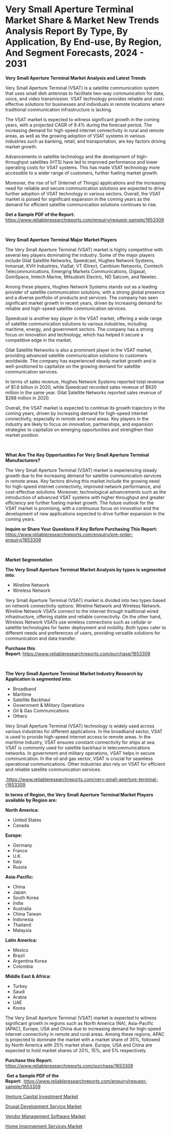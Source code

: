 <p><h1>Very Small Aperture Terminal Market Share & Market New Trends Analysis Report By Type, By Application, By End-use, By Region, And Segment Forecasts, 2024 - 2031</h1></p><p><strong>Very Small Aperture Terminal Market Analysis and Latest Trends</strong></p>
<p><p>Very Small Aperture Terminal (VSAT) is a satellite communication system that uses small dish antennas to facilitate two-way communication for data, voice, and video transmission. VSAT technology provides reliable and cost-effective solutions for businesses and individuals in remote locations where traditional communication infrastructure is lacking.</p><p>The VSAT market is expected to witness significant growth in the coming years, with a projected CAGR of 9.4% during the forecast period. The increasing demand for high-speed internet connectivity in rural and remote areas, as well as the growing adoption of VSAT systems in various industries such as banking, retail, and transportation, are key factors driving market growth.</p><p>Advancements in satellite technology and the development of high-throughput satellites (HTS) have led to improved performance and lower operating costs for VSAT systems. This has made VSAT technology more accessible to a wider range of customers, further fueling market growth.</p><p>Moreover, the rise of IoT (Internet of Things) applications and the increasing need for reliable and secure communication solutions are expected to drive further adoption of VSAT technology in various sectors. Overall, the VSAT market is poised for significant expansion in the coming years as the demand for efficient satellite communication solutions continues to rise.</p></p>
<p><strong>Get a Sample PDF of the Report:&nbsp;</strong> <a href="https://www.reliableresearchreports.com/enquiry/request-sample/1653309">https://www.reliableresearchreports.com/enquiry/request-sample/1653309</a></p>
<p>&nbsp;</p>
<p><strong>Very Small Aperture Terminal Major Market Players</strong></p>
<p><p>The Very Small Aperture Terminal (VSAT) market is highly competitive with several key players dominating the industry. Some of the major players include Gilat Satellite Networks, Speedcast, Hughes Network Systems, Inmarsat, KVH Industries, ViaSat, VT IDirect, Cambium Networks, Comtech Telecommunications, Emerging Markets Communications, Gigasat, GomSpace, Imtech Marine, Mitsubishi Electric, ND Satcom, and Newtec.</p><p>Among these players, Hughes Network Systems stands out as a leading provider of satellite communication solutions, with a strong global presence and a diverse portfolio of products and services. The company has seen significant market growth in recent years, driven by increasing demand for reliable and high-speed satellite communication services.</p><p>Speedcast is another key player in the VSAT market, offering a wide range of satellite communication solutions to various industries, including maritime, energy, and government sectors. The company has a strong focus on innovation and technology, which has helped it secure a competitive edge in the market.</p><p>Gilat Satellite Networks is also a prominent player in the VSAT market, providing advanced satellite communication solutions to customers worldwide. The company has experienced steady market growth and is well-positioned to capitalize on the growing demand for satellite communication services.</p><p>In terms of sales revenue, Hughes Network Systems reported total revenue of $1.6 billion in 2020, while Speedcast recorded sales revenue of $620 million in the same year. Gilat Satellite Networks reported sales revenue of $288 million in 2020.</p><p>Overall, the VSAT market is expected to continue its growth trajectory in the coming years, driven by increasing demand for high-speed internet connectivity, especially in remote and rural areas. Key players in the industry are likely to focus on innovation, partnerships, and expansion strategies to capitalize on emerging opportunities and strengthen their market position.</p></p>
<p>&nbsp;</p>
<p><strong>What Are The Key Opportunities For Very Small Aperture Terminal Manufacturers?</strong></p>
<p><p>The Very Small Aperture Terminal (VSAT) market is experiencing steady growth due to the increasing demand for satellite communication services in remote areas. Key factors driving this market include the growing need for high-speed internet connectivity, improved network performance, and cost-effective solutions. Moreover, technological advancements such as the introduction of advanced VSAT systems with higher throughput and greater efficiency are further fueling market growth. The future outlook for the VSAT market is promising, with a continuous focus on innovation and the development of new applications expected to drive further expansion in the coming years.</p></p>
<p><strong>Inquire or Share Your Questions If Any Before Purchasing This Report:</strong> <a href="https://www.reliableresearchreports.com/enquiry/pre-order-enquiry/1653309">https://www.reliableresearchreports.com/enquiry/pre-order-enquiry/1653309</a></p>
<p>&nbsp;</p>
<p><strong>Market Segmentation</strong></p>
<p><strong>The Very Small Aperture Terminal Market Analysis by types is segmented into:</strong></p>
<p><ul><li>Wireline Network</li><li>Wireless Network</li></ul></p>
<p><p>Very Small Aperture Terminal (VSAT) market is divided into two types based on network connectivity options: Wireline Network and Wireless Network. Wireline Network VSATs connect to the internet through traditional wired infrastructure, offering stable and reliable connectivity. On the other hand, Wireless Network VSATs use wireless connections such as cellular or satellite technologies for faster deployment and mobility. Both types cater to different needs and preferences of users, providing versatile solutions for communication and data transfer.</p></p>
<p><strong>Purchase this Report:&nbsp;</strong><a href="https://www.reliableresearchreports.com/purchase/1653309">https://www.reliableresearchreports.com/purchase/1653309</a></p>
<p>&nbsp;</p>
<p><strong>The Very Small Aperture Terminal Market Industry Research by Application is segmented into:</strong></p>
<p><ul><li>Broadband</li><li>Maritime</li><li>Satellite Backhaul</li><li>Government & Military Operations</li><li>Oil & Gas Communications</li><li>Others</li></ul></p>
<p><p>Very Small Aperture Terminal (VSAT) technology is widely used across various industries for different applications. In the broadband sector, VSAT is used to provide high-speed internet access to remote areas. In the maritime industry, VSAT ensures constant connectivity for ships at sea. VSAT is commonly used for satellite backhaul in telecommunications networks. In government and military operations, VSAT helps in secure communication. In the oil and gas sector, VSAT is crucial for seamless operational communications. Other industries also rely on VSAT for efficient and reliable satellite communication services.</p></p>
<p><a href="https://www.reliableresearchreports.com/very-small-aperture-terminal-r1653309">&nbsp;https://www.reliableresearchreports.com/very-small-aperture-terminal-r1653309</a></p>
<p><strong>In terms of Region, the Very Small Aperture Terminal Market Players available by Region are:</strong></p>
<p>
    <p> <strong> North America: </strong>
        <ul>
            <li>United States</li>
            <li>Canada</li>
        </ul>
        </p> 
    <p> <strong> Europe: </strong>
        <ul>
            <li>Germany</li>
            <li>France</li>
            <li>U.K.</li>
            <li>Italy</li>
            <li>Russia</li>
        </ul>
        </p> 
    <p> <strong> Asia-Pacific: </strong>
        <ul>
            <li>China</li>
            <li>Japan</li>
            <li>South Korea</li>
            <li>India</li>
            <li>Australia</li>
            <li>China Taiwan</li>
            <li>Indonesia</li>
            <li>Thailand</li>
            <li>Malaysia</li>
        </ul>
        </p> 
    <p> <strong> Latin America: </strong>
        <ul>
            <li>Mexico</li>
            <li>Brazil</li>
            <li>Argentina Korea</li>
            <li>Colombia</li>
        </ul>
        </p> 
    <p> <strong> Middle East & Africa: </strong>
        <ul>
            <li>Turkey</li>
            <li>Saudi</li>
            <li>Arabia</li>
            <li>UAE</li>
            <li>Korea</li>
        </ul>
    </p>
    </p>
<p><p>The Very Small Aperture Terminal (VSAT) market is expected to witness significant growth in regions such as North America (NA), Asia-Pacific (APAC), Europe, USA and China due to increasing demand for high-speed internet connectivity in remote and rural areas. Among these regions, APAC is projected to dominate the market with a market share of 35%, followed by North America with 25% market share. Europe, USA and China are expected to hold market shares of 20%, 15%, and 5% respectively.</p></p>
<p><strong>Purchase this Report: </strong><a href="https://www.reliableresearchreports.com/purchase/1653309">https://www.reliableresearchreports.com/purchase/1653309</a></p>
<p>&nbsp;<strong>Get a Sample PDF of the Report:&nbsp;&nbsp;</strong><a href="https://www.reliableresearchreports.com/enquiry/request-sample/1653309">https://www.reliableresearchreports.com/enquiry/request-sample/1653309</a></p>
<p><strong></strong></p>
<p><p><a href="https://github.com/RosemarieLeffler2023/Market-Research-Report-List-1/blob/main/venture-capital-investment-market.md">Venture Capital Investment Market</a></p><p><a href="https://www.linkedin.com/pulse/drupal-development-service-market-furnishes-information-ioyde">Drupal Development Service Market</a></p><p><a href="https://github.com/nancykennedykellievqfqt2/Market-Research-Report-List-2/blob/main/vendor-management-software-market.md">Vendor Management Software Market</a></p><p><a href="https://www.linkedin.com/pulse/home-improvement-services-market-furnishes-information-jptoe">Home Improvement Services Market</a></p></p>